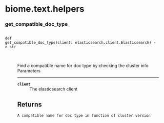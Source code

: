 # biome.text.helpers <Badge text="Module"/>
<dl>
<h3 id="biome.text.helpers.get_compatible_doc_type">get_compatible_doc_type <Badge text="Function"/></h3>
<dt>
<div class="language-python extra-class">
<pre class="language-python">
<code>
<span class="token keyword">def</span> <span class="ident">get_compatible_doc_type</span></span>(<span>client: elasticsearch.client.Elasticsearch) -> str</span>
</code>
        </pre>
</div>
</dt>
<dd>
<div class="desc"><p>Find a compatible name for doc type by checking the cluster info
Parameters</p>
<hr>
<dl>
<dt><strong><code>client</code></strong></dt>
<dd>The elasticsearch client</dd>
</dl>
<h2 id="returns">Returns</h2>
<pre><code>A compatible name for doc type in function of cluster version
</code></pre></div>
</dd>
</dl>